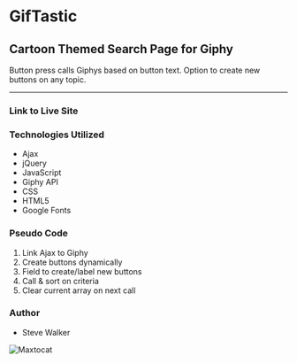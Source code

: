 # GifTastic

## Cartoon Themed Search Page for Giphy

Button press calls Giphys based on button text.
Option to create new buttons on any topic.

---

### Link to Live Site

### Technologies Utilized

* Ajax
* jQuery
* JavaScript
* Giphy API
* CSS
* HTML5
* Google Fonts

### Pseudo Code

1. Link Ajax to Giphy
2. Create buttons dynamically
3. Field to create/label new buttons
4. Call & sort on criteria
5. Clear current array on next call

### Author

* Steve Walker

![Maxtocat](https://octodex.github.com/images/maxtocat.gif)